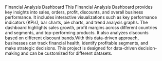 Financial Analysis Dashboard
This Financial Analysis Dashboard provides key insights into sales, orders, profit, discounts, and overall business performance.
It includes interactive visualizations such as key performance indicators (KPIs), bar charts, pie charts, and trend analysis graphs. 
The dashboard highlights sales growth, profit margins across different countries and segments, and top-performing products.
It also analyzes discounts based on different discount bands.With this data-driven approach, businesses can track financial health, identify profitable segments, and make strategic decisions.
This project is designed for data-driven decision-making and can be customized for different datasets.
